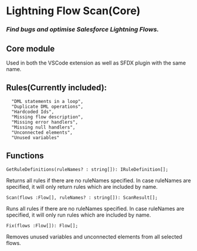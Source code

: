 # Lightning Flow Scan(Core)
### _Find bugs and optimise Salesforce Lightning Flows._

## Core module

Used in both the VSCode extension as well as SFDX plugin with the same name.

## Rules(Currently included):

      "DML statements in a loop",
      "Duplicate DML operations",
      "Hardcoded Ids",
      "Missing flow description",
      "Missing error handlers",
      "Missing null handlers",
      "Unconnected elements",
      "Unused variables"

## Functions

`GetRuleDefinitions(ruleNames? : string[]): IRuleDefinition[];`

Returns all rules if there are no ruleNames specified. In case ruleNames are specified, it will only return rules which are included by name. 

`Scan(flows :Flow[], ruleNames? : string[]): ScanResult[];`

Runs all rules if there are no ruleNames specified. In case ruleNames are specified, it will only run rules which are included by name. 

`Fix(flows :Flow[]): Flow[];`

Removes unused variables and unconnected elements from all selected flows.

